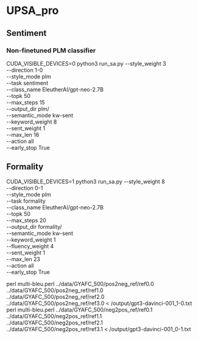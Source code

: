 # UPSA_pro

## Sentiment

### Non-finetuned PLM classifier
CUDA_VISIBLE_DEVICES=0 python3 run_sa.py --style_weight 3 \
--direction 1-0 \
--style_mode plm \
--task sentiment \
--class_name EleutherAI/gpt-neo-2.7B \
--topk 50 \
--max_steps 15 \
--output_dir plm/ \
--semantic_mode kw-sent \
--keyword_weight 8 \
--sent_weight 1 \
--max_len 16 \
--action all \
--early_stop True

## Formality
CUDA_VISIBLE_DEVICES=1 python3 run_sa.py --style_weight 8 \
--direction 0-1 \
--style_mode plm \
--task formality \
--class_name EleutherAI/gpt-neo-2.7B \
--topk 50 \
--max_steps 20 \
--output_dir formality/ \
--semantic_mode kw-sent \
--keyword_weight 1 \
--fluency_weight 4 \
--sent_weight 1 \
--max_len 23 \
--action all \
--early_stop True

perl multi-bleu.perl ../data/GYAFC_500/pos2neg_ref/ref0.0 ../data/GYAFC_500/pos2neg_ref/ref1.0 ../data/GYAFC_500/pos2neg_ref/ref2.0 ../data/GYAFC_500/pos2neg_ref/ref3.0 < /output/gpt3-davinci-001_1-0.txt
perl multi-bleu.perl ../data/GYAFC_500/neg2pos_ref/ref0.1 ../data/GYAFC_500/neg2pos_ref/ref1.1 ../data/GYAFC_500/neg2pos_ref/ref2.1 ../data/GYAFC_500/neg2pos_ref/ref3.1 < /output/gpt3-davinci-001_0-1.txt